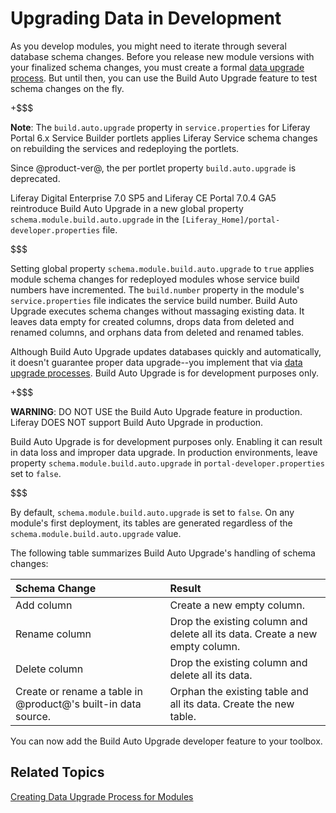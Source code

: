 # Upgrading Data in Development [](id=upgrading-data-in-development)

As you develop modules, you might need to iterate through several database
schema changes. Before you release new module versions with your finalized
schema changes, you must create a formal
[data upgrade process](/develop/tutorials/-/knowledge_base/7-0/creating-an-upgrade-process-for-your-app).
But until then, you can use the Build Auto Upgrade feature to test schema
changes on the fly.

+$$$

**Note**:  The `build.auto.upgrade` property in `service.properties` for Liferay
Portal 6.x Service Builder portlets applies Liferay Service schema changes on
rebuilding the services and redeploying the portlets.

Since @product-ver@, the per portlet property `build.auto.upgrade` is
deprecated. 

Liferay Digital Enterprise 7.0 SP5 and Liferay CE Portal 7.0.4 GA5 reintroduce
Build Auto Upgrade in a new global property `schema.module.build.auto.upgrade`
in the `[Liferay_Home]/portal-developer.properties` file.

$$$

Setting global property `schema.module.build.auto.upgrade` to `true` applies
module schema changes for redeployed modules whose service build numbers have
incremented. The `build.number` property in the module's `service.properties`
file indicates the service build number. Build Auto Upgrade executes schema
changes without massaging existing data. It leaves data empty for created
columns, drops data from deleted and renamed columns, and orphans data from
deleted and renamed tables. 

Although Build Auto Upgrade updates databases quickly and automatically, it
doesn't guarantee proper data upgrade--you implement that via
[data upgrade processes](/develop/tutorials/-/knowledge_base/7-0/creating-an-upgrade-process-for-your-app).
Build Auto Upgrade is for development purposes only. 

+$$$

**WARNING**: DO NOT USE the Build Auto Upgrade feature in production. Liferay
DOES NOT support Build Auto Upgrade in production.

Build Auto Upgrade is for development purposes only. Enabling it can result in
data loss and improper data upgrade. In production environments, leave property
`schema.module.build.auto.upgrade` in `portal-developer.properties` set to
`false`. 

$$$

By default, `schema.module.build.auto.upgrade` is set to `false`. On any
module's first deployment, its tables are generated regardless of the
`schema.module.build.auto.upgrade` value.

The following table summarizes Build Auto Upgrade's handling of schema changes: 

Schema Change | Result | 
:------------ | :----------- | 
Add column    | Create a new empty column. |
Rename column | Drop the existing column and delete all its data. Create a new empty column. |
Delete column | Drop the existing column and delete all its data. |
Create or rename a table in @product@'s built-in data source. | Orphan the existing table and all its data. Create the new table. |

You can now add the Build Auto Upgrade developer feature to your toolbox. 

## Related Topics [](id=related-topics)

[Creating Data Upgrade Process for Modules](/develop/tutorials/-/knowledge_base/7-0/creating-an-upgrade-process-for-your-app)

